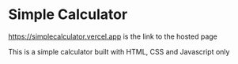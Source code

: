 # Simple Calculator
https://simplecalculator.vercel.app
 is the link to the hosted page


This is a simple calculator built with HTML, CSS and Javascript only
